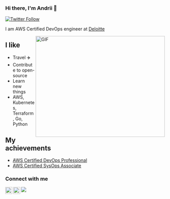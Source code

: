 ### Hi there, I'm Andrii 👋

[![Twitter Follow](https://img.shields.io/twitter/follow/AStriletskyi?color=1DA1F2&logo=twitter&style=for-the-badge)](https://twitter.com/intent/follow?original_referer=https%3A%2F%2Fgithub.com%2FAStriletskyi&screen_name=astriletskyi)


I am AWS Certified DevOps engineer at <a href="https://www2.deloitte.com/us/en.html">Deloitte</a>

<img align="right" alt="GIF" src="https://github.com/Gapur/Gapur/blob/master/coding.gif?raw=true" width="408" height="318" />

## I like

- Travel :airplane: 
- Contribute to open-source
- Learn new things
- AWS, Kubernetes, Terraform, Go, Python

## My achievements

- <a href="https://www.credly.com/badges/bb0bc8e8-3027-42f1-b189-48778ff62c96?source=linked_in_profile">AWS Certified DevOps Professional</a>
- <a href="https://www.credly.com/badges/76922755-97b8-4272-beb7-adc60b3dc1c9">AWS Certified SysOps Associate</a>

### Connect with me

[<img align="left" alt="AStriletskyi | Twitter" width="22" src="https://cdn.jsdelivr.net/npm/simple-icons@v3/icons/twitter.svg" />][twitter]
[<img align="left" alt="Andrii Striletskyi | LinkedIn" width="22" src="https://cdn.jsdelivr.net/npm/simple-icons@v3/icons/linkedin.svg" />][linkedin]


![](https://komarev.com/ghpvc/?username=AndreKapraty&style=flat-square)

[twitter]: https://twitter.com/AStriletskyi
[linkedin]: https://linkedin.com/in/andrii-striletskyi-a6519312a

